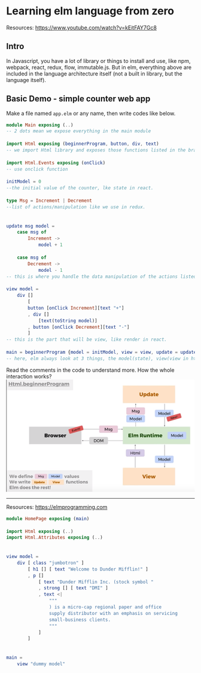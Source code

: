 # Learning elm language from zero

Resources: https://www.youtube.com/watch?v=kEitFAY7Gc8

## Intro

In Javascript, you have a lot of library or things to install and use, like npm, webpack, react, redux, flow, immutable.js.
But in elm, everything above are included in the language architecture itself (not a built in library, but the language itself).

## Basic Demo - simple counter web app

Make a file named `app.elm` or any name, then write codes like below.

```elm
module Main exposing (..)
-- 2 dots mean we expose everything in the main module

import Html exposing (beginnerProgram, button, div, text)
-- we import Html library and exposes those functions listed in the bracket.

import Html.Events exposing (onClick)
-- use onclick function

initModel = 0
--the initial value of the counter, lke state in react.

type Msg = Increment | Decrement
--list of actions/manipulation like we use in redux.


update msg model =
    case msg of
        Increment ->
            model + 1

    case msg of
        Decrement ->
            model - 1
-- this is where you handle the data manipulation of the actions listed before

view model =
    div []
        [
        button [onClick Increment][text "+"]
        , div []
            [text(toString model)]
        , button [onClick Decrement][text "-"]
        ]
-- this is the part that will be view, like render in react.

main = beginnerProgram {model = initModel, view = view, update = update}
-- here, elm always look at 3 things, the model(state), view(view in html), and update(get message, change, and give the model back) function.
```

Read the comments in the code to understand more.
How the whole interaction works?
![pic](./Readme-resources/howitworks.png)

---

Resources: https://elmprogramming.com

```elm
module HomePage exposing (main)

import Html exposing (..)
import Html.Attributes exposing (..)


view model =
    div [ class "jumbotron" ]
        [ h1 [] [ text "Welcome to Dunder Mifflin!" ]
        , p []
            [ text "Dunder Mifflin Inc. (stock symbol "
            , strong [] [ text "DMI" ]
            , text <|
                """
                ) is a micro-cap regional paper and office
                supply distributor with an emphasis on servicing
                small-business clients.
                """
            ]
        ]


main =
    view "dummy model"
```
